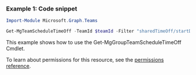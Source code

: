 ### Example 1: Code snippet

```powershellImport-Module Microsoft.Graph.Teams

Get-MgTeamScheduleTimeOff -TeamId $teamId -Filter "sharedTimeOff/startDateTime ge 2019-03-11T00:00:00.000Z and sharedTimeOff/endDateTime le 2019-03-18T00:00:00.000Z and draftTimeOff/startDateTime ge 2019-03-11T00:00:00.000Z and draftTimeOff/endDateTime le 2019-03-18T00:00:00.000Z"
```
This example shows how to use the Get-MgGroupTeamScheduleTimeOff Cmdlet.
To learn about permissions for this resource, see the [permissions reference](/graph/permissions-reference).

